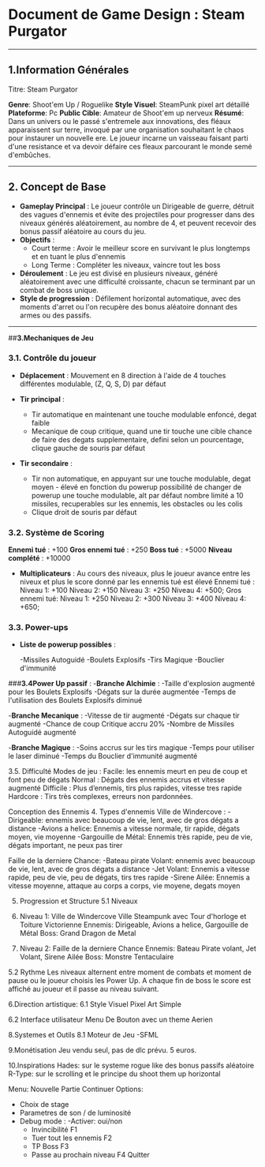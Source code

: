 # **Document de Game Design : Steam Purgator**
---
## **1.Information Générales**

Titre: Steam Purgator

**Genre**: Shoot'em Up / Roguelike
**Style Visuel**: SteamPunk pixel art détaillé
**Plateforme**: Pc
**Public Cible**: Amateur de Shoot'em up nerveux
**Résumé**: 
Dans un univers ou le passé s'entremele aux innovations, des fléaux apparaissent sur terre, invoqué par une organisation souhaitant le chaos pour instaurer un nouvelle ere. Le joueur incarne un vaisseau faisant parti d'une resistance et va devoir défaire ces fleaux parcourant le monde semé d'embûches.

---

## **2. Concept de Base**
- **Gameplay Principal** : Le joueur contrôle un Dirigeable de guerre, détruit des vagues d'ennemis et évite des projectiles pour progresser dans des niveaux générés aléatoirement, au nombre de 4, et peuvent recevoir des bonus passif aléatoire au cours du jeu. 
- **Objectifs** : 
  - Court terme : Avoir le meilleur score en survivant le plus longtemps et en tuant le plus d'ennemis
  - Long Terme :  Compléter les niveaux, vaincre tout les boss
- **Déroulement** :  Le jeu est divisé en plusieurs niveaux, généré aléatoirement avec une difficulté croissante, chacun se terminant par un combat de boss unique.
- **Style de progression** : Défilement horizontal automatique, avec des moments d'arret ou l'on recupère des bonus aléatoire donnant des armes ou des passifs.

---

##**3.Mechaniques de Jeu**

### **3.1. Contrôle du joueur**

- **Déplacement** : Mouvement en 8 direction à l'aide de 4 touches différentes modulable, (Z, Q, S, D) par défaut

- **Tir principal** :
  - Tir automatique en maintenant une touche modulable enfoncé, degat faible
  - Mecanique de coup critique, quand une tir touche une cible chance de faire des degats supplementaire, defini selon un pourcentage, clique gauche de souris par défaut

- **Tir secondaire** :
  - Tir non automatique, en appuyant sur une touche modulable, degat moyen - élevé en fonction du powerup
possibilité de changer de powerup une touche modulable, alt par défaut
nombre limité a 10 missiles, recuperables sur les ennemis, les obstacles ou les colis
  - Clique droit de souris par défaut

### **3.2. Système de Scoring**

**Ennemi tué** : +100
**Gros ennemi tué** : +250
**Boss tué** : +5000
**Niveau complété** : +10000

- **Multiplicateurs** : 
Au cours des niveaux, plus le joueur avance entre les niveux et plus le score donné par les ennemis tué est élevé
Ennemi tué : Niveau 1: +100 Niveau 2: +150 Niveau 3: +250 Niveau 4: +500;
Gros ennemi tué: Niveau 1: +250 Niveau 2: +300 Niveau 3: +400 Niveau 4: +650;


### **3.3. Power-ups**

- **Liste de powerup possibles** :

    -Missiles Autoguidé
    -Boulets Explosifs
    -Tirs Magique
    -Bouclier d'immunité


###**3.4Power Up passif** :
-**Branche Alchimie** :
  -Taille d'explosion augmenté pour les Boulets Explosifs
  -Dégats sur la durée augmentée
  -Temps de l'utilisation des Boulets Explosifs diminué

-**Branche Mecanique** :
  -Vitesse de tir augmenté
  -Dégats sur chaque tir augmenté
  -Chance de coup Critique accru 20%
  -Nombre de Missiles Autoguidé augmenté

-**Branche Magique** :
  -Soins accrus sur les tirs magique
  -Temps pour utiliser le laser diminué
  -Temps du Bouclier d'immunité augmenté



3.5. Difficulté
Modes de jeu :
Facile: les ennemis meurt en peu de coup et font peu de dégats
Normal : Dégats des ennemis accrus et vitesse augmenté
Difficile : Plus d’ennemis, tirs plus rapides, vitesse tres rapide
Hardcore : Tirs très complexes, erreurs non pardonnées.

Conception des Ennemis
4. Types d'ennemis
Ville de Windercove : 
-Dirigeable: ennemis avec beaucoup de vie, lent, avec de gros dégats a distance
-Avions a helice: Ennemis a vitesse normale, tir rapide, dégats moyen, vie moyenne
-Gargouille de Métal: Ennemis très rapide, peu de vie, dégats important, ne peux pas tirer

Faille de la derniere Chance:
-Bateau pirate Volant: ennemis avec beaucoup de vie, lent, avec de gros dégats a distance
-Jet Volant: Ennemis a vitesse rapide, peu de vie, peu de dégats, tirs tres rapide
-Sirene Ailée: Ennemis a vitesse moyenne, attaque au corps a corps, vie moyene, degats moyen

5. Progression et Structure
5.1 Niveaux
1. Niveau 1:
Ville de Windercove
Ville Steampunk avec Tour d'horloge et Toiture Victorienne
Ennemis: Dirigeable, Avions a helice, Gargouille de Métal 
Boss: Grand Dragon de Metal

2. Niveau 2:
Faille de la derniere Chance
Ennemis: Bateau Pirate volant, Jet Volant, Sirene Ailée
Boss: Monstre Tentaculaire



5.2 Rythme
Les niveaux alternent entre moment de combats et moment de pause ou le joueur choisis les Power Up. A chaque fin de boss le score est affiché au joueur et il passe au niveau suivant.


6.Direction artistique:
6.1 Style Visuel
Pixel Art Simple

6.2 Interface utilisateur
Menu De Bouton avec un theme Aerien

8.Systemes et Outils
8.1 Moteur de Jeu
-SFML


9.Monétisation
Jeu vendu seul, pas de dlc prévu. 5 euros.

10.Inspirations
Hades: sur le systeme rogue like des bonus passifs aléatoire
R-Type: sur le scrolling et le principe du shoot them up horizontal



Menu: 
Nouvelle Partie
Continuer
Options:
  - Choix de stage
  - Parametres de son / de luminosité
  - Debug mode :
    -Activer: oui/non
    - Invincibilité F1
    - Tuer tout les ennemis F2
    - TP Boss F3
    - Passe au prochain niveau F4
Quitter
